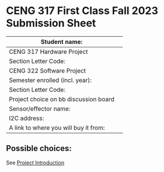 # CENG 317 First Class Fall 2023 Submission Sheet

| Student name:                        |           |
|--------------------------------------|-----------|	
|CENG 317 Hardware Project             |           |
| Section Letter Code:                 |           |
|CENG 322 Software Project             |           |
| Semester enrolled (incl. year):      |           |
| Section Letter Code:                 |           |
|Project choice on bb discussion board |           |
| Sensor/effector name:                |           |
| I2C address:                         |           |
| A link to where you will buy it from:|           |
## Possible choices:   
See [Project Introduction](https://github.com/PrototypeZone/ceng317/blob/main/README.md)   

